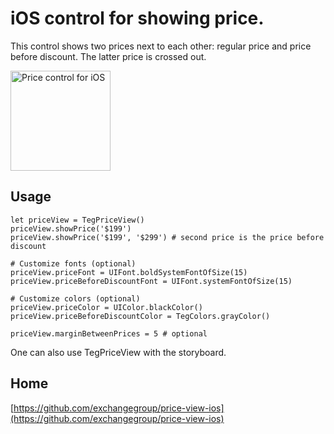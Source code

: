 # iOS control for showing price.

This control shows two prices next to each other: regular price and price before discount.
The latter price is crossed out.

<img src='https://dl.dropboxusercontent.com/u/11143285/bikeexchange/github_images/price-view-ios-screenshot.png' width='160' alt='Price control for iOS'>


## Usage

```
let priceView = TegPriceView()
priceView.showPrice('$199')
priceView.showPrice('$199', '$299') # second price is the price before discount

# Customize fonts (optional)
priceView.priceFont = UIFont.boldSystemFontOfSize(15)
priceView.priceBeforeDiscountFont = UIFont.systemFontOfSize(15)

# Customize colors (optional)
priceView.priceColor = UIColor.blackColor()
priceView.priceBeforeDiscountColor = TegColors.grayColor()

priceView.marginBetweenPrices = 5 # optional

```

One can also use TegPriceView with the storyboard.

## Home

[https://github.com/exchangegroup/price-view-ios](https://github.com/exchangegroup/price-view-ios)
